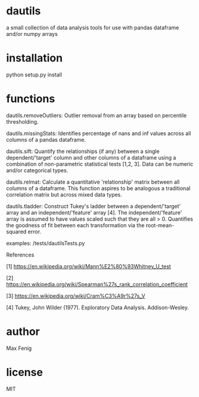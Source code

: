 # dautils
a small collection of data analysis tools for use with pandas dataframe and/or numpy arrays

# installation
python setup.py install

# functions
dautils.removeOutliers: Outlier removal from an array based on percentile thresholding.

dautils.missingStats: Identifies percentage of nans and inf values across all columns of a pandas dataframe.

dautils.sift: Quantify the relationships (if any) between a single dependent/'target' column and other columns of a dataframe using a combination of non-parametric statistical tests [1,2, 3].  Data can be numeric and/or categorical types.

dautils.relmat: Calculate a quantitative 'relationship' matrix between all columns of a dataframe.  This function aspires to be analogous a traditional correlation matrix but across mixed data types.

dautils.tladder: Construct Tukey's ladder between a dependent/'target' array and an independent/'feature' array [4].  The independent/'feature' array is assumed to have values scaled such that they are all > 0.  Quantifies the goodness of fit between each transformation via the root-mean-squared error.

examples: /tests/dautilsTests.py

References

[1] https://en.wikipedia.org/wiki/Mann%E2%80%93Whitney_U_test

[2] https://en.wikipedia.org/wiki/Spearman%27s_rank_correlation_coefficient

[3] https://en.wikipedia.org/wiki/Cram%C3%A9r%27s_V

[4] Tukey, John Wilder (1977). Exploratory Data Analysis. Addison-Wesley.

# author
Max Fenig

# license
MIT
